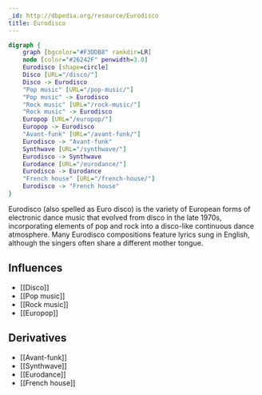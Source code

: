 ```yaml
---
_id: http://dbpedia.org/resource/Eurodisco
title: Eurodisco
---
```


```dot
digraph {
	graph [bgcolor="#F3DDB8" rankdir=LR]
	node [color="#26242F" penwidth=3.0]
	Eurodisco [shape=circle]
	Disco [URL="/disco/"]
	Disco -> Eurodisco
	"Pop music" [URL="/pop-music/"]
	"Pop music" -> Eurodisco
	"Rock music" [URL="/rock-music/"]
	"Rock music" -> Eurodisco
	Europop [URL="/europop/"]
	Europop -> Eurodisco
	"Avant-funk" [URL="/avant-funk/"]
	Eurodisco -> "Avant-funk"
	Synthwave [URL="/synthwave/"]
	Eurodisco -> Synthwave
	Eurodance [URL="/eurodance/"]
	Eurodisco -> Eurodance
	"French house" [URL="/french-house/"]
	Eurodisco -> "French house"
}
```

Eurodisco (also spelled as Euro disco) is the variety of European forms of electronic dance music that evolved from disco in the late 1970s, incorporating elements of pop and rock into a disco-like continuous dance atmosphere. Many Eurodisco compositions feature lyrics sung in English, although the singers often share a different mother tongue.

## Influences
- [[Disco]]
- [[Pop music]]
- [[Rock music]]
- [[Europop]]

## Derivatives
- [[Avant-funk]]
- [[Synthwave]]
- [[Eurodance]]
- [[French house]]

